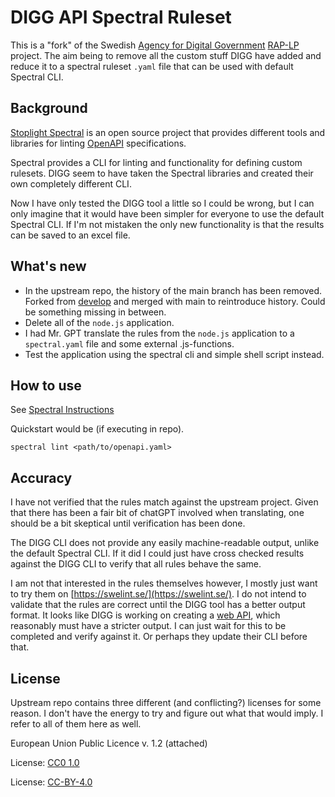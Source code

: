 # DIGG API Spectral Ruleset

This is a "fork" of the Swedish [Agency for Digital Government](https://www.digg.se/en) [RAP-LP](https://github.com/diggsweden/rest-api-profil-lint-processor/tree/main) project. The aim being to remove all the custom stuff DIGG have added and reduce it to a spectral ruleset `.yaml` file that can be used with default Spectral CLI.

## Background

[Stoplight Spectral](https://stoplight.io/open-source/spectral) is an open source project that provides different tools and libraries for linting [OpenAPI](https://www.openapis.org/) specifications.

Spectral provides a CLI for linting and functionality for defining custom rulesets. DIGG seem to have taken the Spectral libraries and created their own completely different CLI. 

Now I have only tested the DIGG tool a little so I could be wrong, but I can only imagine that it would have been simpler for everyone to use the default Spectral CLI. If I'm not mistaken the only new functionality is that the results can be saved to an excel file.

## What's new

* In the upstream repo, the history of the main branch has been removed. Forked from [develop](https://github.com/diggsweden/rest-api-profil-lint-processor/tree/develop) and merged with main to reintroduce history. Could be something missing in between.
* Delete all of the `node.js` application.
* I had Mr. GPT translate the rules from the `node.js` application to a `spectral.yaml` file and some external .js-functions.
* Test the application using the spectral cli and simple shell script instead.

## How to use

See [Spectral Instructions](https://github.com/stoplightio/spectral)

Quickstart would be (if executing in repo).
```
spectral lint <path/to/openapi.yaml>
```

## Accuracy

I have not verified that the rules match against the upstream project. Given that there has been a fair bit of chatGPT involved when translating, one should be a bit skeptical until verification has been done.

The DIGG CLI does not provide any easily machine-readable output, unlike the default Spectral CLI. If it did I could just have cross checked results against the DIGG CLI to verify that all rules behave the same. 

I am not that interested in the rules themselves however, I mostly just want to try them on [https://swelint.se/](https://swelint.se/). I do not intend to validate that the rules are correct until the DIGG tool has a better output format. It looks like DIGG is working on creating a [web API](https://github.com/diggsweden/rest-api-profil-lint-processor/tree/feature/MVP2), which reasonably must have a stricter output. I can just wait for this to be completed and verify against it. Or perhaps they update their CLI before that.

## License

Upstream repo contains three different (and conflicting?) licenses for some reason. I don't have the energy to try and figure out what that would imply. I refer to all of them here as well.

European Union Public Licence v. 1.2 (attached)

License: [CC0 1.0](https://creativecommons.org/publicdomain/zero/1.0/)

License: [CC-BY-4.0](https://creativecommons.org/licenses/by/4.0/)
